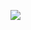 ![](http://www.plantuml.com/plantuml/proxy?cache=no&src=https://raw.githubusercontent.com/oleksandrblazhko/ai201-tsigankova/laboratory-work-7/2-SoftwareDesign/2.7-PlantUML/UML-Activity.puml)
